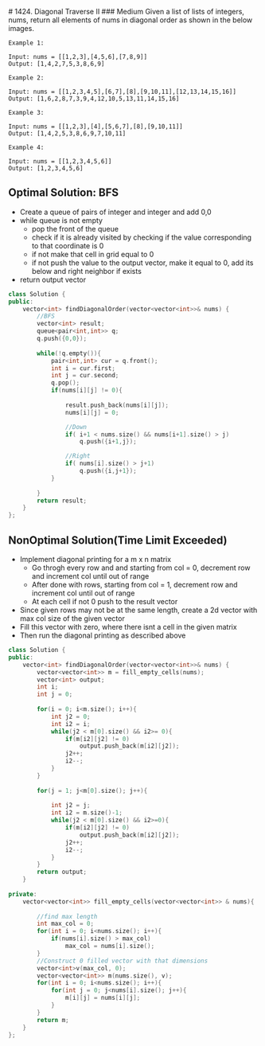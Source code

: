 # 1424. Diagonal Traverse II
### Medium
Given a list of lists of integers, nums, return all elements of nums in diagonal order as shown in the below images.

    Example 1:

    Input: nums = [[1,2,3],[4,5,6],[7,8,9]]
    Output: [1,4,2,7,5,3,8,6,9]

    Example 2:

    Input: nums = [[1,2,3,4,5],[6,7],[8],[9,10,11],[12,13,14,15,16]]
    Output: [1,6,2,8,7,3,9,4,12,10,5,13,11,14,15,16]

    Example 3:

    Input: nums = [[1,2,3],[4],[5,6,7],[8],[9,10,11]]
    Output: [1,4,2,5,3,8,6,9,7,10,11]

    Example 4:

    Input: nums = [[1,2,3,4,5,6]]
    Output: [1,2,3,4,5,6]


## Optimal Solution: BFS
* Create a queue of pairs of integer and integer and add  0,0
* while queue is not empty
    * pop the front of the queue
    * check if it is already visited by checking if the value corresponding to that coordinate is 0
    * if not make that cell in grid equal to 0
    * if not push the value to the output vector, make it equal to 0, add its below and right neighbor if exists
* return output vector

```cpp
class Solution {
public:
    vector<int> findDiagonalOrder(vector<vector<int>>& nums) {
        //BFS
        vector<int> result;
        queue<pair<int,int>> q;
        q.push({0,0});
        
        while(!q.empty()){
            pair<int,int> cur = q.front();
            int i = cur.first;
            int j = cur.second;
            q.pop();
            if(nums[i][j] != 0){
               
                result.push_back(nums[i][j]);
                nums[i][j] = 0;

                //Down
                if( i+1 < nums.size() && nums[i+1].size() > j)
                    q.push({i+1,j});

                //Right
                if( nums[i].size() > j+1)
                    q.push({i,j+1});
            }
           
        }
        return result;
    }
};

```

## NonOptimal Solution(Time Limit Exceeded)
* Implement diagonal printing for a m x n matrix
    * Go throgh every row and and starting from col = 0, decrement row and increment col until out of range
    * After done with rows, starting from col = 1, decrement row and increment col until out of range
    * At each cell if not 0 push to the result vector
* Since given rows may not be at the same length, create a 2d vector with max col size of the given vector
* Fill this vector with zero, where there isnt a cell in the given matrix
* Then run the diagonal printing as described above

```cpp
class Solution {
public:
    vector<int> findDiagonalOrder(vector<vector<int>>& nums) {
        vector<vector<int>> m = fill_empty_cells(nums);
        vector<int> output;
        int i;
        int j = 0;
        
        for(i = 0; i<m.size(); i++){
            int j2 = 0;
            int i2 = i;
            while(j2 < m[0].size() && i2>= 0){
                if(m[i2][j2] != 0)
                    output.push_back(m[i2][j2]);
                j2++;
                i2--;
            }
        }
                
        for(j = 1; j<m[0].size(); j++){
            
            int j2 = j;
            int i2 = m.size()-1;
            while(j2 < m[0].size() && i2>=0){
                if(m[i2][j2] != 0)
                    output.push_back(m[i2][j2]);
                j2++;
                i2--;
            }
        }
        return output;
    }
    
private:
    vector<vector<int>> fill_empty_cells(vector<vector<int>> & nums){
       
        //find max length
        int max_col = 0;
        for(int i = 0; i<nums.size(); i++){
            if(nums[i].size() > max_col)
                max_col = nums[i].size();
        }
        //Construct 0 filled vector with that dimensions
        vector<int>v(max_col, 0);
        vector<vector<int>> m(nums.size(), v);
        for(int i = 0; i<nums.size(); i++){
            for(int j = 0; j<nums[i].size(); j++){
                m[i][j] = nums[i][j];
            }
        }
        return m;
    }
};

```